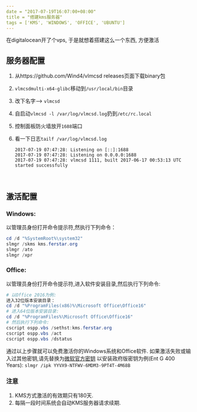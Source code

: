 ```yaml
---
date = "2017-07-19T16:07:00+08:00"
title = "搭建kms服务器"
tags = ['KMS', 'WINDOWS', 'OFFICE', 'UBUNTU']
---
```


在digitalocean开了个vps, 于是就想着搭建这么一个东西, 方便激活

## 服务器配置

1. 从https://github.com/Wind4/vlmcsd releases页面下载binary包

2. `vlmcsdmulti-x64-glibc`移动到`/usr/local/bin`目录

3. 改下名字--> `vlmcsd`

4. 自启动`vlmcsd -l /var/log/vlmcsd.log`扔到`/etc/rc.local`

5. 控制面板防火墙放开`1688`端口

6. 看一下日志`tailf /var/log/vlmcsd.log`

   ```
   2017-07-19 07:47:28: Listening on [::]:1688
   2017-07-19 07:47:28: Listening on 0.0.0.0:1688
   2017-07-19 07:47:28: vlmcsd 1111, built 2017-06-17 00:53:13 UTC started successfully
   ```

   ​

## 激活配置

### Windows:

以管理员身份打开命令提示符,然执行下列命令：

```powershell
cd /d "%SystemRoot%\system32"
slmgr /skms kms.ferstar.org
slmgr /ato
slmgr /xpr
```

### Office:

以管理员身份打开命令提示符,进入软件安装目录,然后执行下列命令:
```powershell
# 以Office 2016为例:
进入32位版本安装目录：
cd /d "%ProgramFiles(x86)%\Microsoft Office\Office16"
# 进入64位版本安装目录:
cd /d "%ProgramFiles%\Microsoft Office\Office16"
# 然后执行下列命令:
cscript ospp.vbs /sethst:kms.ferstar.org
cscript ospp.vbs /act
cscript ospp.vbs /dstatus
```

通过以上步骤就可以免费激活你的Windows系统和Office软件.
如果激活失败或输入过其他密钥,请先替换为[微软官方密钥](https://technet.microsoft.com/en-us/library/jj612867.aspx)
以安装政府版密钥为例(Ent G 400 Years):
`slmgr /ipk YYVX9-NTFWV-6MDM3-9PT4T-4M68B` 

### 注意

1. KMS方式激活的有效期只有180天.
2. 每隔一段时间系统会自动KMS服务器请求续期.